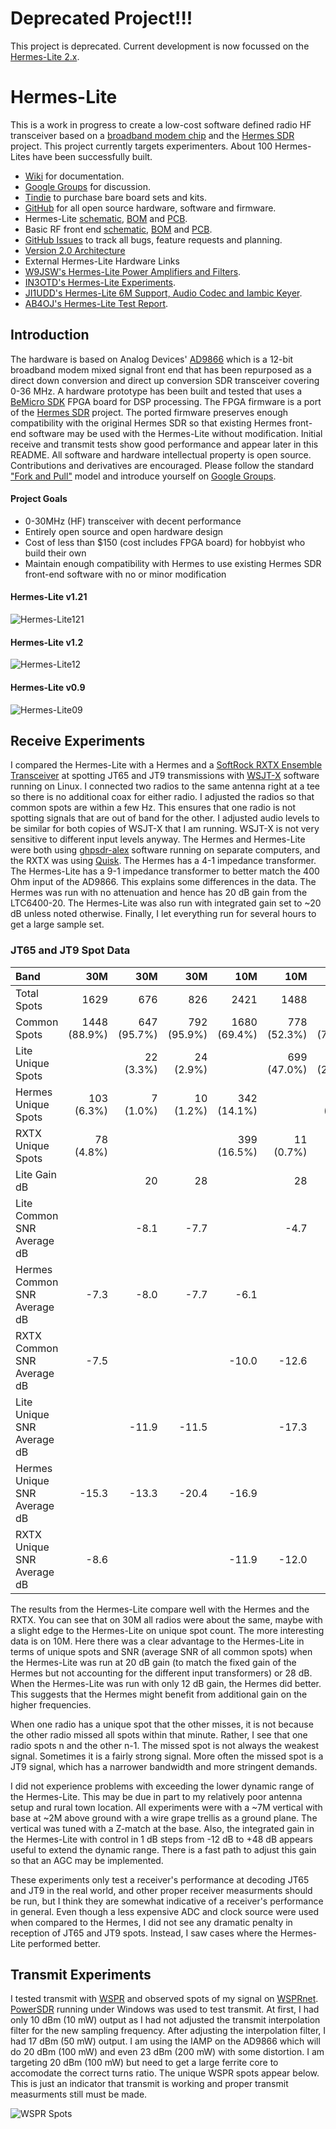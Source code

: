 Deprecated Project!!!
=====================

This project is deprecated. Current development is now focussed on the [Hermes-Lite 2.x](https://github.com/softerhardware/Hermes-Lite2).  

Hermes-Lite
===========

This is a work in progress to create a low-cost software defined radio HF transceiver based on a [broadband modem chip](http://www.analog.com/en/broadband-products/broadband-codecs/ad9866/products/product.html) and the [Hermes SDR](http://openhpsdr.org/wiki/index.php?title=HERMES) project. This project currently targets experimenters. About 100 Hermes-Lites have been successfully built.

 * [Wiki](https://github.com/softerhardware/Hermes-Lite/wiki) for documentation.
 * [Google Groups](https://groups.google.com/forum/#!forum/hermes-lite) for discussion.
 * [Tindie](https://www.tindie.com/products/SofterHardware/hermes-lite-sdr-amateur-radio-printed-circuit-board-set-pcb/) to purchase bare board sets and kits.
 * [GitHub](https://github.com/softerhardware/Hermes-Lite) for all open source hardware, software and firmware.
  * Hermes-Lite [schematic](https://github.com/softerhardware/Hermes-Lite/raw/master/pcb/hermeslite.pdf), [BOM](https://github.com/softerhardware/Hermes-Lite/raw/master/pcb/bom.xls) and [PCB](https://www.oshpark.com/profiles/SofterHardware).
  * Basic RF front end [schematic](https://github.com/softerhardware/Hermes-Lite/raw/master/frontend/basic/frontend.pdf), [BOM](https://github.com/softerhardware/Hermes-Lite/raw/master/frontend/basic/bom.xls) and [PCB](https://www.oshpark.com/profiles/SofterHardware).
 * [GitHub Issues](https://github.com/softerhardware/Hermes-Lite/issues) to track all bugs, feature requests and planning.
 * [Version 2.0 Architecture](https://github.com/softerhardware/Hermes-Lite/wiki/Hermes-Lite-2.0)
 * External Hermes-Lite Hardware Links
  * [W9JSW's Hermes-Lite Power Amplifiers and Filters](https://github.com/W9JSW/Hermes-Lite/tree/Amplifiers).
  * [IN3OTD's Hermes-Lite Experiments](http://www.qsl.net/in3otd/ham_radio/Hermes-Lite/Hermes-Lite.html).
  * [JI1UDD's Hermes-Lite 6M Support, Audio Codec and Iambic Keyer](https://github.com/ji1udd/Hermes-Lite/tree/6M).
  * [AB4OJ's Hermes-Lite Test Report](http://www.ab4oj.com/sdr/hermes_lite/hl_notes.pdf).

 
## Introduction

The hardware is based on Analog Devices' [AD9866](http://www.analog.com/en/broadband-products/broadband-codecs/ad9866/products/product.html) which is a 12-bit broadband modem mixed signal front end that has been repurposed as a direct down conversion and direct up conversion SDR transceiver covering 0-36 MHz. A hardware prototype has been built and tested that uses a [BeMicro SDK](http://www.arrownac.com/solutions/bemicro-sdk/) FPGA board for DSP processing. The FPGA firmware is a port of the [Hermes SDR](http://openhpsdr.org/wiki/index.php?title=HERMES) project. The ported firmware preserves enough compatibility with the original Hermes SDR so that existing Hermes front-end software may be used with the Hermes-Lite without modification. Initial receive and transmit tests show good performance and appear later in this README. All software and hardware intellectual property is open source. Contributions and derivatives are encouraged. Please follow the standard ["Fork and Pull"](https://help.github.com/articles/using-pull-requests/) model and introduce yourself on [Google Groups](https://groups.google.com/forum/#!forum/hermes-lite).


#### Project Goals
 * 0-30MHz (HF) transceiver with decent performance
 * Entirely open source and open hardware design
 * Cost of less than $150 (cost includes FPGA board) for hobbyist who build their own
 * Maintain enough compatibility with Hermes to use existing Hermes SDR front-end software with no or minor modification



#### Hermes-Lite v1.21
![Hermes-Lite121](docs/hermeslite121.jpg)

#### Hermes-Lite v1.2
![Hermes-Lite12](docs/hermeslite12.jpg)

#### Hermes-Lite v0.9
![Hermes-Lite09](docs/hermeslite.jpg)


## Receive Experiments

I compared the Hermes-Lite with a Hermes and a [SoftRock RXTX Ensemble Transceiver](http://fivedash.com/) at spotting JT65 and JT9 transmissions with [WSJT-X](http://www.physics.princeton.edu/pulsar/K1JT/wsjtx.html) software running on Linux. I connected two radios to the same antenna right at a tee so there is no additional coax for either radio. I adjusted the radios so that common spots are within a few Hz. This ensures that one radio is not spotting signals that are out of band for the other. I adjusted audio levels to be similar for both copies of WSJT-X that I am running. WSJT-X is not very sensitive to different input levels anyway. The Hermes and Hermes-Lite were both using [ghpsdr-alex](http://napan.ca/ghpsdr3/index.php/Main_Page) software running on separate computers, and the RXTX was using [Quisk](http://james.ahlstrom.name/quisk/). The Hermes has a 4-1 impedance transformer. The Hermes-Lite has a 9-1 impedance transformer to better match the 400 Ohm input of the AD9866. This explains some differences in the data. The Hermes was run with no attenuation and hence has 20 dB gain from the LTC6400-20. The Hermes-Lite was also run with integrated gain set to ~20 dB unless noted otherwise. Finally, I let everything run for several hours to get a large sample set. 


### JT65 and JT9 Spot Data

| Band | 30M | 30M | 30M | 10M | 10M | 10M | 10M | 10M |
|:---- | ---:| ---:| ---:| ---:| ---:| ---:| ---:| ---:|
| Total Spots | 1629  |  676  |  826  |  2421  |  1488  |  1934  |  2461  |  570  |
| Common Spots | 1448 (88.9%)  |  647 (95.7%)  |  792 (95.9%)  |  1680 (69.4%)  |  778 (52.3%)  |  1420 (73.4%)  |  1663 (67.6%)  |  414 (72.6%)  |
| Lite Unique Spots |  |  22 (3.3%)  |  24 (2.9%)  |  |  699 (47.0%)  |  493 (25.5%)  |  768 (31.2%)  |  39 (6.8%)  |
| Hermes Unique Spots |  103 (6.3%)  |  7 (1.0%)  |  10 (1.2%)  |  342 (14.1%)  | |  21 (1.1%)  |  30 (1.2%)  |  117 (20.5%)  |
| RXTX Unique Spots |   78 (4.8%)  | | |  399 (16.5%)  |  11 (0.7%)  | | | |
| Lite Gain dB | | 20  | 28  | | 28  | 20  | 28  | 12  |
| Lite Common SNR Average dB |  |  -8.1   |  -7.7   | | -4.7 |  -9.0  |  -9.1   |  -12.8   |
| Hermes Common SNR Average dB | -7.3   |  -8.0   |  -7.7   |  -6.1   | |  -9.8   |  -10.2   |  -9.6   |
| RXTX Common SNR Average dB |  -7.5   | | |  -10.0   |  -12.6   |  | |  |
| Lite Unique SNR Average dB | |  -11.9   |  -11.5   |  |  -17.3   |  -16.2   |  -14.8   |  -15.5   |
| Hermes Unique SNR Average dB |  -15.3   |  -13.3   |  -20.4   |  -16.9   | |  -16.0   |  -14.2   |  -18.5   |
| RXTX Unique SNR Average dB |  -8.6   | | |  -11.9   |  -12.0   | | | |



The results from the Hermes-Lite compare well with the Hermes and the RXTX. You can see that on 30M all radios were about the same, maybe with a slight edge to the Hermes-Lite on unique spot count. The more interesting data is on 10M. Here there was a clear advantage to the Hermes-Lite in terms of unique spots and SNR (average SNR of all common spots) when the Hermes-Lite was run at 20 dB gain (to match the fixed gain of the Hermes but not accounting for the different input transformers) or 28 dB. When the Hermes-Lite was run with only 12 dB gain, the Hermes did better. This suggests that the Hermes might benefit from additional gain on the higher frequencies.  

When one radio has a unique spot that the other misses, it is not because the other radio missed all spots within that minute. Rather, I see that one radio spots n and the other n-1. The missed spot is not always the weakest signal. Sometimes it is a fairly strong signal. More often the missed spot is a JT9 signal, which has a narrower bandwidth and more stringent demands.

I did not experience problems with exceeding the lower dynamic range of the Hermes-Lite. This may be due in part to my relatively poor antenna setup and rural town location. All experiments were with a ~7M vertical with base at ~2M above ground with a wire grape trellis as a ground plane. The vertical was tuned with a Z-match at the base. Also, the integrated gain in the Hermes-Lite with control in 1 dB steps from -12 dB to +48 dB appears useful to extend the dynamic range. There is a fast path to adjust this gain so that an AGC may be implemented.

These experiments only test a receiver's performance at decoding JT65 and JT9 in the real world, and other proper receiver measurments should be run, but I think they are somewhat indicative of a receiver's performance in general. Even though a less expensive ADC and clock source were used when compared to the Hermes, I did not see any dramatic penalty in reception of JT65 and JT9 spots. Instead, I saw cases where the Hermes-Lite performed better. 


## Transmit Experiments

I tested transmit with [WSPR](http://www.physics.princeton.edu/pulsar/K1JT/wspr.html) and observed spots of my signal on [WSPRnet](http://wsprnet.org/). [PowerSDR](http://openhpsdr.org/wiki/index.php?title=PowerSDR) running under Windows was used to test transmit. At first, I had only 10 dBm (10 mW) output as I had not adjusted the transmit interpolation filter for the new sampling frequency. After adjusting the interpolation filter, I had 17 dBm (50 mW) output. I am using the IAMP on the AD9866 which will do 20 dBm (100 mW) and even 23 dBm (200 mW) with some distortion. I am targeting 20 dBm (100 mW) but need to get a large ferrite core to accomodate the correct turns ratio. The unique WSPR spots appear below. This is just an indicator that transmit is working and proper transmit measurments still must be made. 

![WSPR Spots](docs/wsprspots.png)
